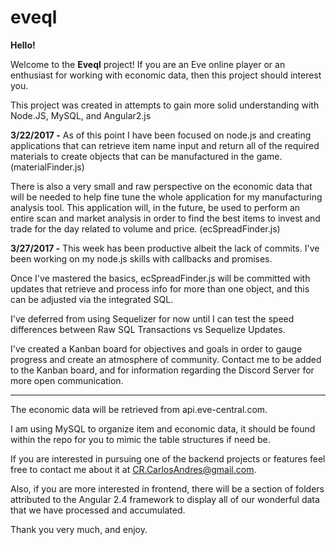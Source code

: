 # eveql
<B>Hello!</B> 

Welcome to the <B>Eveql</B> project! If you are an Eve online player or an enthusiast for working with economic data, then this project should interest you.

This project was created in attempts to gain more solid understanding with Node.JS, MySQL, and Angular2.js

<B>3/22/2017 -</B>
As of this point I have been focused on node.js and creating applications that can retrieve item name input and return all of the required materials to create objects that can be manufactured in the game. (materialFinder.js)

There is also a very small and raw perspective on the economic data that will be needed to help fine tune the whole application for my manufacturing analysis tool. This application will, in the future, be used to perform an entire scan and market analysis in order to find the best items to invest and trade for the day related to volume and price. (ecSpreadFinder.js)

<B>3/27/2017 -</B>
This week has been productive albeit the lack of commits. I've been working on my node.js skills with callbacks and promises.

Once I've mastered the basics, ecSpreadFinder.js will be committed with updates that retrieve and process info for more than one object, and this can be adjusted via the integrated SQL.

I've deferred from using Sequelizer for now until I can test the speed differences between Raw SQL Transactions vs Sequelize Updates.

I've created a Kanban board for objectives and goals in order to gauge progress and create an atmosphere of community. 
Contact me to be added to the Kanban board, and for information regarding the Discord Server for more open communication.
_____________________________________________________________________________
The economic data will be retrieved from api.eve-central.com.

I am using MySQL to organize item and economic data, it should be found within the repo for you to mimic the table structures if need be.

If you are interested in pursuing one of the backend projects or features feel free to contact me about it at CR.CarlosAndres@gmail.com.

Also, if you are more interested in frontend, there will be a section of folders attributed to the Angular 2.4 framework to display all of our wonderful data that we have processed and accumulated.

Thank you very much, and enjoy.
